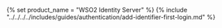 {% set product_name = "WSO2 Identity Server" %}
{% include "../../../../includes/guides/authentication/add-identifier-first-login.md" %}
